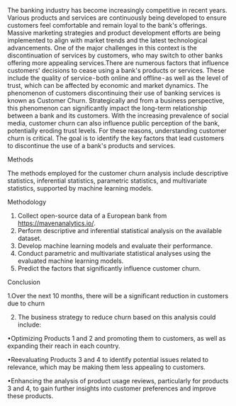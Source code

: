 The banking industry has become increasingly competitive in recent years. Various products and services are continuously being developed to ensure customers feel comfortable and remain loyal to the bank's offerings. Massive marketing strategies and product development efforts are being implemented to align with market trends and the latest technological advancements. One of the major challenges in this context is the discontinuation of services by customers, who may switch to other banks offering more appealing services.There are numerous factors that influence customers' decisions to cease using a bank's products or services. These include the quality of service - both online and offline - as well as the level of trust, which can be affected by economic and market dynamics. The phenomenon of customers discontinuing their use of banking services is known as Customer Churn. Strategically and from a business perspective, this phenomenon can significantly impact the long-term relationship between a bank and its customers. With the increasing prevalence of social media, customer churn can also influence public perception of the bank, potentially eroding trust levels. For these reasons, understanding customer churn is critical. The goal is to identify the key factors that lead customers to discontinue the use of a bank's products and services.

Methods

The methods employed for the customer churn analysis include descriptive statistics, inferential statistics, parametric statistics, and multivariate statistics, supported by machine learning models.

Methodology
1. Collect open-source data of a European bank from https://mavenanalytics.io/.
2. Perform descriptive and inferential statistical analysis on the available dataset.
3. Develop machine learning models and evaluate their performance.
4. Conduct parametric and multivariate statistical analyses using the evaluated machine learning models.
5. Predict the factors that significantly influence customer churn.
   
Conclusion

1.Over the next 10 months, there will be a significant reduction in customers due to churn

2. The business strategy to reduce churn based on this analysis could include:
   
•Optimizing Products 1 and 2 and promoting them to customers, as well as expanding their reach in each country.

•Reevaluating Products 3 and 4 to identify potential issues related to relevance, which may be making them less appealing to customers.

•Enhancing the analysis of product usage reviews, particularly for products 3 and 4, to gain further insights into customer preferences and improve these products.
